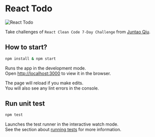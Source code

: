 # React Todo
![React Todo](https://github.com/JackLiR8/react-todo/actions/workflows/ci.yml/badge.svg)

Take challenges of `React Clean Code 7-Day Challenge` from [Juntao Qiu](https://github.com/abruzzi).

## How to start?

```sh
npm install & npm start
```

Runs the app in the development mode.\
Open [http://localhost:3000](http://localhost:3000) to view it in the browser.

The page will reload if you make edits.\
You will also see any lint errors in the console.

## Run unit test

```sh
npm test
```

Launches the test runner in the interactive watch mode.\
See the section about [running tests](https://facebook.github.io/create-react-app/docs/running-tests) for more information.

